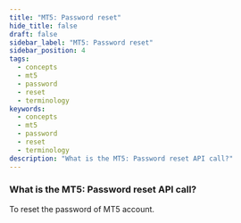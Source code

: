 ```yaml
---
title: "MT5: Password reset"
hide_title: false
draft: false
sidebar_label: "MT5: Password reset"
sidebar_position: 4
tags:
  - concepts
  - mt5
  - password
  - reset
  - terminology
keywords:
  - concepts
  - mt5
  - password
  - reset
  - terminology
description: "What is the MT5: Password reset API call?"
---
```


### What is the MT5: Password reset API call?

To reset the password of MT5 account.
